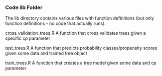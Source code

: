 ### Code lib Folder

The lib directory contains various files with function definitions (but only function definitions - no code that actually runs).

cross_validation_trees.R
	A function that cross validates trees given a specific cp parameter

test_trees.R
	A function that predicts probability classes/propensity scores given some data and trained tree object

train_trees.R
	A function that creates a tree model given some data and cp parameter